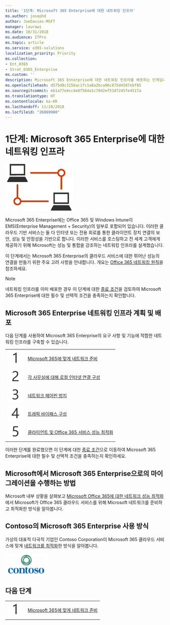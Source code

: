 ```yaml
---
title: '1단계: Microsoft 365 Enterprise에 대한 네트워킹 인프라'
ms.author: josephd
author: JoeDavies-MSFT
manager: laurawi
ms.date: 10/31/2018
ms.audience: ITPro
ms.topic: article
ms.service: o365-solutions
localization_priority: Priority
ms.collection:
- Ent_O365
- Strat_O365_Enterprise
ms.custom: ''
description: Microsoft 365 Enterprise에 대한 네트워킹 인프라를 배포하는 단계입니다.
ms.openlocfilehash: d575d8c3156ac1fc1a8a2bca96c875d4587ebf05
ms.sourcegitcommit: eb1a77e4cc4e8f564a1c78d2ef53d7245fe4517a
ms.translationtype: HT
ms.contentlocale: ko-KR
ms.lasthandoff: 11/28/2018
ms.locfileid: "26869980"
---
```

# <a name="phase-1-networking-infrastructure-for-microsoft-365-enterprise"></a>1단계: Microsoft 365 Enterprise에 대한 네트워킹 인프라

![](./media/deploy-foundation-infrastructure/networking_icon.png)

Microsoft 365 Enterprise에는 Office 365 및 Windows Intune이 EMS(Enterprise Management + Security)의 일부로 포함되어 있습니다. 이러한 클라우드 기반 서비스는 둘 다 인터넷 또는 전용 회로를 통한 클라이언트 장치 연결의 보안, 성능 및 안정성을 기반으로 합니다. 이러한 서비스를 호스팅하고 전 세계 고객에게 제공하기 위해 Microsoft는 성능 및 통합을 강조하는 네트워킹 인프라를 설계했습니다. 

이 단계에서는 Microsoft 365 Enterprise의 클라우드 서비스에 대한 뛰어난 성능의 연결을 만들기 위한 주요 고려 사항을 안내합니다. 개요는 [Office 365 네트워킹 원칙](https://techcommunity.microsoft.com/t5/Office-365-Blog/Getting-the-best-connectivity-and-performance-in-Office-365/ba-p/124694)을 참조하세요.

>[!Note]
>네트워킹 인프라를 이미 배포한 경우 이 단계에 대한 [종료 조건](networking-exit-criteria.md)을 검토하여 Microsoft 365 Enterprise에 대한 필수 및 선택적 조건을 충족하는지 확인합니다.

## <a name="plan-and-deploy-your-microsoft-365-enterprise-networking-infrastructure"></a>Microsoft 365 Enterprise 네트워킹 인프라 계획 및 배포 

다음 단계를 사용하여 Microsoft 365 Enterprise의 요구 사항 및 기능에 적합한 네트워킹 인프라를 구축할 수 있습니다.

|||
|:-------|:-----|
|![](./media/stepnumbers/Step1.png)|[Microsoft 365에 맞게 네트워크 준비](networking-provide-bandwidth-cloud-services.md)|
|![](./media/stepnumbers/Step2.png)|[각 사무실에 대해 로컬 인터넷 연결 구성](networking-dns-resolution-same-location.md)|
|![](./media/stepnumbers/Step3.png)|[네트워크 헤어핀 방지](networking-avoid-network-hairpins.md)|
|![](./media/stepnumbers/Step4.png)|[트래픽 바이패스 구성](networking-configure-proxies-firewalls.md)|
|![](./media/stepnumbers/Step5.png)|[클라이언트 및 Office 365 서비스 성능 최적화](networking-optimize-tcp-performance.md)|


이러한 단계를 완료했으면 이 단계에 대한 [종료 조건](networking-exit-criteria.md)으로 이동하여 Microsoft 365 Enterprise에 대한 필수 및 선택적 조건을 충족하는지 확인하세요.

## <a name="how-microsoft-does-microsoft-365-enterprise"></a>Microsoft에서 Microsoft 365 Enterprise으로의 마이그레이션을 수행하는 방법

Microsoft 내부 상황을 살펴보고 [Microsoft Office 365에 대한 네트워크 성능 최적화](https://www.microsoft.com/itshowcase/Article/Content/631/Optimizing-network-performance-for-Microsoft-Office-365)에서 Microsoft가 Office 365 클라우드 서비스를 위해 Microsoft 네트워크를 준비하고 최적화한 방식을 알아봅니다.

## <a name="how-contoso-did-microsoft-365-enterprise"></a>Contoso의 Microsoft 365 Enterprise 사용 방식

가상의 대표적 다국적 기업인 Contoso Corporation이 Microsoft 365 클라우드 서비스에 맞게 [네트워크를 최적화](contoso-networking.md)한 방식을 알아봅니다.

![](./media/contoso-overview/contoso-icon.png)

## <a name="next-step"></a>다음 단계

|||
|:-------|:-----|
|![](./media/stepnumbers/Step1.png)|[Microsoft 365에 맞게 네트워크 준비](networking-provide-bandwidth-cloud-services.md)|

